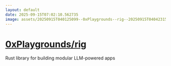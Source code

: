 ```yaml
---
layout: default
date: 2025-09-15T07:02:10.562735
image: assets/20250915T040125099--0xPlaygrounds--rig--20250915T040423152--cropped.png
---
```


# [0xPlaygrounds/rig](https://github.com/0xPlaygrounds/rig)

Rust library for building modular LLM-powered apps
